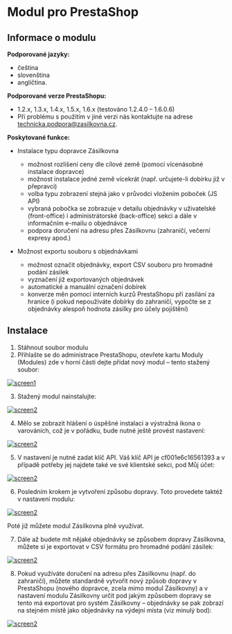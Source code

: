 # Modul pro PrestaShop

## Informace o modulu

**Podporované jazyky:**

* čeština
* slovenština
* angličtina.

**Podporované verze PrestaShopu:**

* 1.2.x, 1.3.x, 1.4.x, 1.5.x, 1.6.x (testováno 1.2.4.0 – 1.6.0.6)
* Při problému s použitím v jiné verzi nás kontaktujte na adrese technicka.podpora@zasilkovna.cz.

**Poskytované funkce:**

* Instalace typu dopravce Zásilkovna
  * možnost rozlišení ceny dle cílové země (pomocí vícenásobné instalace dopravce)
  * možnost instalace jedné země vícekrát (např. určujete-li dobírku již v přepravci)
  * volba typu zobrazení stejná jako v průvodci vložením poboček (JS API)
  * vybraná pobočka se zobrazuje v detailu objednávky v uživatelské (front-office) i administrátorské (back-office) sekci a dále v informačním e-mailu o objednávce
  * podpora doručení na adresu přes Zásilkovnu (zahraničí, večerní expresy apod.)

* Možnost exportu souboru s objednávkami
  * možnost označit objednávky, export CSV souboru pro hromadné podání zásilek
  * vyznačení již exportovaných objednávek
  * automatické a manuální označení dobírek
  * konverze měn pomocí interních kurzů PrestaShopu při zasílání za hranice (i pokud nepoužíváte dobírky do zahraničí, vypočte se z objednávky alespoň hodnota zásilky pro účely pojištění)

## Instalace
1. Stáhnout soubor modulu
2. Přihlašte se do administrace PrestaShopu, otevřete kartu Moduly (Modules) zde v horní části dejte přidat nový modul – tento stažený soubor:

  [![screen1](http://www.zasilkovna.cz/images/prestashop/1-stazeni.png)](http://www.zasilkovna.cz/images/prestashop/1-stazeni.png)

3. Stažený modul nainstalujte:

  [![screen2](http://www.zasilkovna.cz/images/prestashop/2-instalace.png)](http://www.zasilkovna.cz/images/prestashop/2-instalace.png)

4. Mělo se zobrazit hlášení o úspěšné instalaci a výstražná ikona o varováních, což je v pořádku, bude nutné ještě provést nastavení:

  [![screen2](http://www.zasilkovna.cz/images/prestashop/3-nainstalovano-varovani.png)](http://www.zasilkovna.cz/images/prestashop/3-nainstalovano-varovani.png)

5. V nastavení je nutné zadat klíč API. Váš klíč API je cf001e6c16561393 a v případě potřeby jej najdete také ve své klientské sekci, pod Můj účet:

  [![screen2](http://www.zasilkovna.cz/images/prestashop/4-klic-api.png)](http://www.zasilkovna.cz/images/prestashop/4-klic-api.png)

6. Posledním krokem je vytvoření způsobu dopravy. Toto provedete taktéž v nastavení modulu:

  [![screen2](http://www.zasilkovna.cz/images/prestashop/5-zpusob-dopravy.png)](http://www.zasilkovna.cz/images/prestashop/5-zpusob-dopravy.png)

  Poté již můžete modul Zásilkovna plně využívat.

7. Dále až budete mít nějaké objednávky se způsobem dopravy Zásilkovna, můžete si je exportovat v CSV formátu pro hromadné podání zásilek:

  [![screen2](http://www.zasilkovna.cz/images/prestashop/6-export-objednavek.png)](http://www.zasilkovna.cz/images/prestashop/6-export-objednavek.png)

8. Pokud využíváte doručení na adresu přes Zásilkovnu (např. do zahraničí), můžete standardně vytvořit nový způsob dopravy v PrestaShopu (nového dopravce, zcela mimo modul Zásilkovny) a v nastavení modulu Zásilkovny určit pod jakým způsobem dopravy se tento má exportovat pro systém Zásilkovny – objednávky se pak zobrazí na stejném místě jako objednávky na výdejní místa (viz minulý bod):

  [![screen2](http://www.zasilkovna.cz/images/prestashop/7-doruceni-na-adresu.png)](http://www.zasilkovna.cz/images/prestashop/7-doruceni-na-adresu.png)